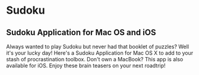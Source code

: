 Sudoku
======

Sudoku Application for Mac OS and iOS
-------------------------------------


Always wanted to play Sudoku but never had that booklet of puzzles? Well it's your lucky day! Here's a Sudoku Application for Mac OS X to add to your stash of procrastination toolbox. Don't own a MacBook? This app is also available for iOS. Enjoy these brain teasers on your next roadtrip!
